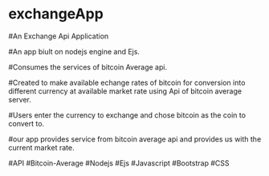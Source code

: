 # exchangeApp

#An Exchange Api Application 

#An app biult on nodejs engine and Ejs. 

#Consumes the services of bitcoin Average api.

#Created to make available echange rates of bitcoin for conversion into different currency at available market rate using Api of bitcoin average server. 

#Users enter the currency to exchange and chose bitcoin as the coin to convert to.

#our app provides service from bitcoin average api and provides us with the current market rate.

#API #Bitcoin-Average #Nodejs #Ejs #Javascript #Bootstrap #CSS